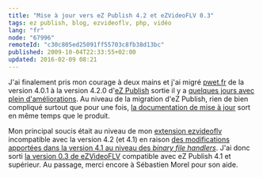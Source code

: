 ```yaml
---
title: "Mise à jour vers eZ Publish 4.2 et eZVideoFLV 0.3"
tags: ez publish, blog, ezvideoflv, php, vidéo
lang: "fr"
node: "67996"
remoteId: "c30c805ed25091ff55703c8fb38d13bc"
published: 2009-10-04T22:33:55+02:00
updated: 2016-02-09 08:21
---
```


J'ai finalement pris mon courage à deux mains et j'ai migré [pwet.fr](/) de la
version 4.0.1 à la version 4.2.0 d'[eZ Publish](/tag/ez-publish) sortie il y a
[quelques jours avec plein
d'améliorations](http://ez.no/developer/news/ez_publish_4_2_0_released). Au
niveau de la migration d'eZ Publish, rien de bien compliqué surtout que pour une
fois, [la documentation de mise à
jour](http://ez.no/doc/ez_publish/upgrading/upgrading_to_4_2/upgrading_from_4_1_x_to_4_2_y)
sort en même temps que le produit.


Mon principal soucis était au niveau de mon [extension
ezvideoflv](http://projects.ez.no/ezvideoflv) incompatible avec la version 4.2
(et 4.1) en raison [des modifications apportées dans la version 4.1 au niveau
des *binary file
handlers*](http://pubsvn.ez.no/websvn2/filedetails.php?repname=nextgen&amp;path=%2Ftrunk%2Fdoc%2Fbc%2F4.1%2Fchanges-4.1.0.txt).
J'ai donc sorti [la version 0.3 de
eZVideoFLV](http://projects.ez.no/ezvideoflv/downloads/ezvideoflv_datatype_0_3)
compatible avec eZ Publish 4.1 et supérieur. Au passage, merci encore à
Sébastien Morel pour son aide.
